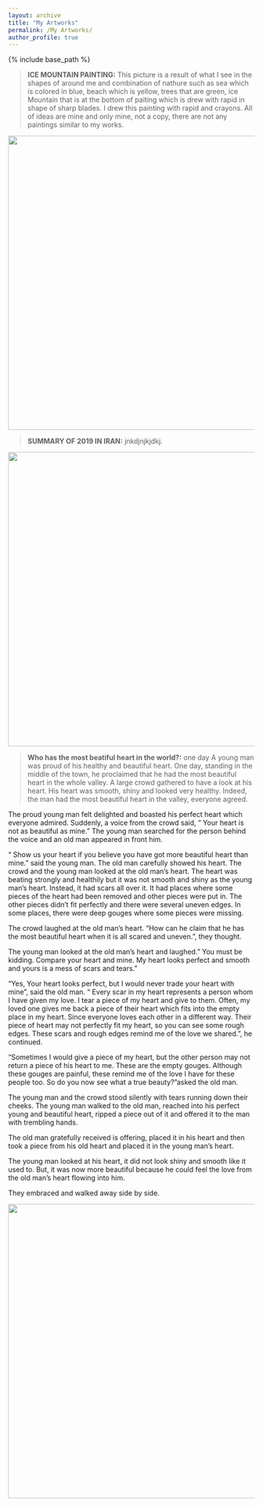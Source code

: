 ```yaml
---
layout: archive
title: "My Artworks"
permalink: /My Artworks/
author_profile: true
---
```


{% include base_path %}




> **ICE MOUNTAIN PAINTING:**
This picture is a result of what I see in the shapes of around me and combination of nathure such as sea which is colored in blue, beach which is yellow, trees that are green, ice Mountain that is at the bottom of paiting which is drew with rapid in shape of sharp blades. I drew this painting with rapid and crayons. All of ideas are mine and only mine, not a copy, there are not any paintings similar to my works.

<img src= "https://user-images.githubusercontent.com/89829013/132122383-e7cb582f-3136-4f7a-b3cd-28930f57c087.jpg" width="600" height="600">

> **SUMMARY OF 2019 IN IRAN:**
jnkdjnjkjdkj.

<img src= "https://user-images.githubusercontent.com/89829013/131449383-f0479196-ea3e-40b9-b0a4-45b904ccaab5.jpg" width="600" height="600">

> **Who has the most beatiful heart in the world?:**
one day A young man was proud of his healthy and beautiful heart. One day, standing in the middle of the town, he proclaimed that he had  the most beautiful heart in the whole valley. A large crowd gathered to have a look at his heart.  His heart was smooth, shiny and looked very healthy.  Indeed, the man had the most beautiful heart in the valley, everyone agreed.

The proud young man felt delighted and boasted his perfect heart which everyone admired. Suddenly, a voice from the crowd said, “ Your heart is not as beautiful as mine.” The young man searched for the person behind the voice and an old man appeared in front him.

“ Show us your heart if you believe you have got more beautiful heart than mine.” said the young man. The old man carefully showed his heart. The crowd and the young man looked at the old man’s heart.  The heart was beating strongly and healthily but it was not smooth and shiny as the young man’s heart. Instead, it had scars all over it. It had places where some pieces of the heart had been removed and other pieces were put in. The other pieces didn’t fit perfectly and there were several uneven edges. In some places, there were deep gouges where some pieces were missing.

The crowd laughed at the old man’s heart. “How can he claim that he has the most beautiful heart when it is all scared and uneven.”, they thought.

The young man looked at the old man’s heart and laughed.” You must be kidding. Compare your heart and mine. My heart looks perfect and smooth and yours is a mess of scars and tears.”

“Yes, Your heart looks perfect, but I would never trade your heart with mine”, said the old man. “ Every scar in my heart represents a person whom I have given my love. I tear a piece of my heart and give to them. Often, my loved one gives me back a piece of their heart which fits into the empty place in my heart. Since everyone loves each other in a different way. Their piece of heart may not perfectly fit my heart, so you can see some rough edges. These scars and rough edges remind me of the love we shared.”, he continued.

“Sometimes I would give a piece of my heart, but the other person may not return a piece of his heart to me. These are the empty gouges. Although these gouges are painful, these remind me of the love I have for these people too. So do you now see what a true beauty?”asked the old man.

The young man and the crowd stood silently with tears running down their cheeks. The young man walked to the old man, reached into his perfect young and beautiful heart, ripped a piece out of it and offered it to the man with trembling hands.

The old man gratefully received is offering, placed it in his heart and then took a piece from his old heart and placed it in the young man’s heart.

The young man looked at his heart, it did not look shiny and smooth like it used to. But, it was now more beautiful because he could feel the love from the old man’s heart flowing into him.

They embraced and walked away side by side.

<img src= "https://user-images.githubusercontent.com/89829013/131449407-9726c11d-eca2-40bd-a5d9-ab61d20aa297.jpg" width="600" height="600">
